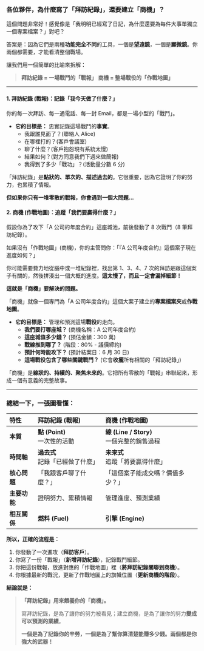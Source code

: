 ### 各位夥伴，為什麼寫了「拜訪紀錄」，還要建立「商機」？

這個問題非常好！感覺像是「我明明已經寫了日記，為什麼還要為每件大事單獨立一個專案檔案？」對吧？

答案是：因為它們是兩種**功能完全不同**的工具，一個是**望遠鏡**，一個是**顯微鏡**。你兩個都需要，才能看清整個戰場。

讓我們用一個簡單的比喻來拆解：

> **拜訪紀錄 = 一場戰鬥的「戰報」**
> **商機 = 整場戰役的「作戰地圖」**

---

#### 1. 拜訪紀錄 (戰報)：記錄「我今天做了什麼？」

你的每一次拜訪、每一通電話、每一封 Email，都是一場小型的「戰鬥」。

*   **它的目標是：** 忠實記錄這場戰鬥的**事實**。
    *   我跟誰見面了？(聯絡人 Alice)
    *   在哪裡打的？(客戶會議室)
    *   聊了什麼？(客戶抱怨現有系統太慢)
    *   結果如何？(對方同意我們下週來做簡報)
    *   我得到了多少「戰功」？(活動量分數 6 分)

「拜訪紀錄」是**點狀的、單次的、描述過去的**。它很重要，因為它證明了你的努力，也累積了情報。

**但如果你只有一堆零散的戰報，你會遇到一個大問題...**

#### 2. 商機 (作戰地圖)：追蹤「我們要贏得什麼？」

假設你為了攻下「A 公司的年度合約」這座城池，前後發動了 8 次戰鬥（8 筆拜訪紀錄）。

如果沒有「作戰地圖」(商機)，你的主管問你：「『A 公司年度合約』這個案子現在進度如何？」

你可能需要費力地從腦中或一堆紀錄裡，找出第 1、3、4、7 次的拜訪是跟這個案子有關的，然後拼湊出一個大概的進度。**這太慢了，而且一定會漏掉細節！**

**這就是「商機」要解決的問題。**

「商機」就像一個專門為「A 公司年度合約」這個大案子建立的**專案檔案夾**或**作戰地圖**。

*   **它的目標是：** 管理和預測這場**戰役**的走向。
    *   **我們要打哪座城？** (商機名稱：A 公司年度合約)
    *   **這座城值多少錢？** (預估金額：300 萬)
    *   **戰線推到哪了？** (階段：80% - 議價締約)
    *   **預計何時能攻下？** (預計結案日：6 月 30 日)
    *   **這場戰役包含了哪些關鍵戰鬥？** (它會**收攏**所有相關的「拜訪紀錄」)

「商機」是**線狀的、持續的、聚焦未來的**。它把所有零散的「戰報」串聯起來，形成一個有意義的完整故事。

---

### 總結一下，一張圖看懂：

| 特性 | 拜訪紀錄 (戰報) | 商機 (作戰地圖) |
| :--- | :--- | :--- |
| **本質** | **點 (Point)**<br>一次性的活動 | **線 (Line / Story)**<br>一個完整的銷售過程 |
| **時間軸** | **過去式**<br>記錄「已經做了什麼」 | **未來式**<br>追蹤「將要贏得什麼」 |
| **核心問題** | 「我跟客戶聊了什麼？」 | 「這個案子能成交嗎？價值多少？」 |
| **主要功能**| 證明努力、累積情報 | 管理進度、預測業績 |
| **相互關係**| **燃料 (Fuel)** | **引擎 (Engine)** |

**所以，正確的流程是：**

1.  你發動了一次進攻（**拜訪客戶**）。
2.  你寫了一份「戰報」（**新增拜訪紀錄**），記錄戰鬥細節。
3.  你把這份戰報，放進對應的「作戰地圖」裡（**將拜訪紀錄關聯到商機**）。
4.  你根據最新的戰況，更新了作戰地圖上的旗幟位置（**更新商機的階段**）。

**結論就是：**

> **「拜訪紀錄」用來餵養你的「商機」。**
>
> 寫拜訪紀錄，是為了讓你的努力被看見；建立商機，是為了讓你的努力**變成可以預測的業績**。
>
> **一個是為了記錄你的辛勞，一個是為了幫你算清楚能賺多少錢。兩個都是你強大的武器！**
